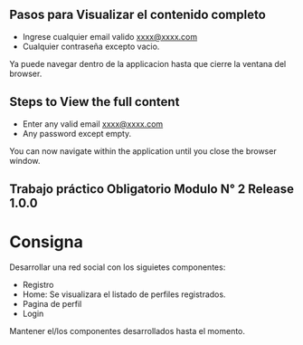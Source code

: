 ## Pasos para Visualizar el contenido completo

- Ingrese cualquier email valido xxxx@xxxx.com
- Cualquier contraseña excepto vacio.

Ya puede navegar dentro de la applicacion hasta que cierre la ventana del browser.

## Steps to View the full content

- Enter any valid email xxxx@xxxx.com
- Any password except empty.

You can now navigate within the application until you close the browser window.

## Trabajo práctico Obligatorio Modulo N° 2 Release 1.0.0

# Consigna

Desarrollar una red social con los siguietes componentes:

- Registro
- Home: Se visualizara el listado de perfiles registrados.
- Pagina de perfil
- Login

Mantener el/los componentes desarrollados hasta el momento.
